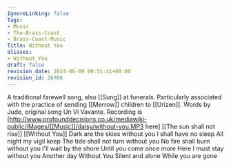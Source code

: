 ```yaml
---
IgnoreLinking: false
Tags:
- Music
- The-Brass-Coast
- Brass-Coast-Music
Title: Without You
aliases:
- Without_You
draft: false
revision_date: 2014-06-09 09:51:41+00:00
revision_id: 26766
---
```


A traditional farewell song, also [[Sung]] at funerals. Particularly associated with the practice of sending [[Merrow]] children to [[Urizen]]. Words by Jude, original song Un Vi Vavante.
Recording is [http://www.profounddecisions.co.uk/mediawiki-public/iMages/[[Music]]/daisy/without-you.MP3 here]
[[The sun shall not rise]] [[Without You]]
Dark are the skies without you
I shall have no sleep
All night my vigil keep
The tide shall not turn without you
No fire shall burn without you
I'll wait by the shore
Until you come once more
Here I must stay without you
Another day Without You
Silent and alone
While you are gone